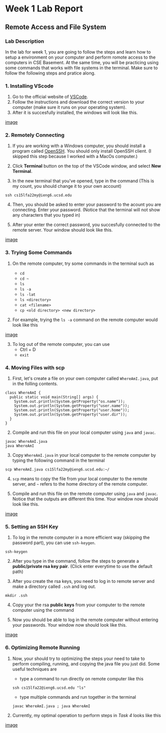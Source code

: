 # Week 1 Lab Report
## Remote Access and File System
### Lab Description
In the lab for week 1, you are going to follow the steps and learn how to setup a environment on your computer and perform romote access to the computers in CSE Basement. At the same time, you will be practicing using some commands that works with file systems in the terminal. Make sure to follow the following steps and pratice along.

### **1. Installing VScode**
1. Go to the official website of [VSCode](https://code.visualstudio.com/).
2. Follow the instructions and download the correct version to your computer (make sure it runs on your operating system).
3. After it is succesfully installed, the windows will look like this.

[image]()

### **2. Remotely Connecting**
1. If you are working with a Windows computer, you should install a program called [OpenSSH](). You should only install OpenSSH client. (I skipped this step because I worked with a MacOs computer.)

2. Click **Terminal** button on the top of the VSCode window, and select **New Terminal**.

3. In the new terminal that you've opened, type in the command (This is my count, you should change it to your own account)
``` 
ssh cs15lfa22my@ieng6.ucsd.edu
```

4. Then, you should be asked to enter your password to the acount you are connecting. Enter your password. (Notice that the terminal will not show any characters that you typed in)

5. After your enter the correct password, you succesfully connected to the remote server. Your window should look like this.

[image]()

### **3. Trying Some Commands**
1. On the remote computer, try some commands in the terminal such as 
    * `cd`
    * `cd ~`
    * `ls`
    * `ls -a`
    * `ls -lat`
    * `ls <directory>`
    * `cat <filename>`
    * `cp <old directory> <new directory>`

2. For example, trying the `ls -a` command on the remote computer would look like this

[image]()

3. To log out of the remote computer, you can use
    * Ctrl + D
    * `exit`


### **4. Moving Files with scp**
1. First, let's create a file on your own computer called `WhereAmI.java`, put in the folling contents.  
```
class WhereAmI {
  public static void main(String[] args) {
    System.out.println(System.getProperty("os.name"));
    System.out.println(System.getProperty("user.name"));
    System.out.println(System.getProperty("user.home"));
    System.out.println(System.getProperty("user.dir"));
  }
}
```
2. Compile and run this file on your local computer
using `java` and `javac`.
```
javac WhereAmI.java
java WhereAmI
```

3. Copy `WhereAmI.java` in your local computer to the remote computer by typing the following command in the terminal
```
scp WhereAmI.java cs15lfa22my@ieng6.ucsd.edu:~/
```

4. `scp` means to copy the file from your local computer to the remote server, and `~` refers to the home directory of the remote computer.

5. Compile and run this file on the remote computer
using `java` and `javac`. Notice that the outputs are different this time. Your window now should look like this.

[image]()

### **5. Setting an SSH Key**
1. To log in the remote computer in a more efficient way (skipping the password part), you can use `ssh-keygen`.
```
ssh-keygen
```
2. After you type in the command, follow the steps to generate a **public/private rsa key pair**. (Click enter everytime to use the default path)

3. After you create the rsa keys, you need to log in to remote server and make a directory called `.ssh` and log out.
```
mkdir .ssh
```
4. Copy your the rsa **public keys** from your computer to the remote computer using the command

5. Now you should be able to log in the remote computer without entering your passwords. Your window now should look like this.

[image]()

### **6. Optimizing Remote Running**
1. Now, your should try to optimizing the steps your need to take to perform compiling, running, and copying the java file you just did. Some useful techniques are 
    * type a command to run directly on remote computer like this
    ```
    ssh cs15lfa22@ieng6.ucsd.edu "ls"
    ```

    * type multiple commands and run together in the terminal
    ```
    javac WhereAmI.java ; java WhereAmI
    ```

2. Currently, my optimal operation to perform steps in *Task 4* looks like this

[image]()

